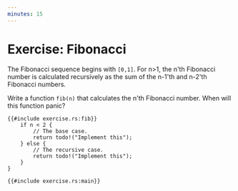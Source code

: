 ```yaml
---
minutes: 15
---
```


# Exercise: Fibonacci

The Fibonacci sequence begins with `[0,1]`. For n>1, the n'th Fibonacci number
is calculated recursively as the sum of the n-1'th and n-2'th Fibonacci numbers.

Write a function `fib(n)` that calculates the n'th Fibonacci number. When will
this function panic?

```rust,editable,should_panic
{{#include exercise.rs:fib}}
    if n < 2 {
        // The base case.
        return todo!("Implement this");
    } else {
        // The recursive case.
        return todo!("Implement this");
    }
}

{{#include exercise.rs:main}}
```
